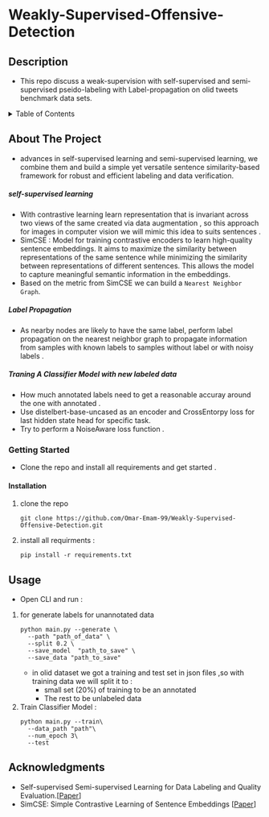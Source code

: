 # Weakly-Supervised-Offensive-Detection

## Description 

* This repo discuss a weak-supervision with self-supervised and semi-supervised pseido-labeling with Label-propagation on olid tweets benchmark data sets.

<!-- TABLE OF CONTENTS -->
<details>
  <summary>Table of Contents</summary>
  <ol>
    <li>
      <a href="#about-the-project">About The Project</a>
      <ul>
        <li><a href="#dataset">Dataset</a></li>
        <li><a href="#built-with">Built With</a></li>
      </ul>
    </li>
    <li>
      <a href="#getting-started">Getting Started</a>
      <ul>
        <li><a href="#installation">Installation</a></li>
      </ul>
    </li>
    <li><a href="#usage">Usage</a></li>
    <li><a href="#acknowledgments">Acknowledgments</a></li>
  </ol>
</details>



<!-- ABOUT THE PROJECT -->
## About The Project

- advances in self-supervised learning and semi-supervised learning, we combine
them and build a simple yet versatile sentence similarity-based framework for robust
and efficient labeling and data verification.

##### self-supervised learning
- With contrastive learning learn representation that is invariant across two views of the same created via data augmentation , so this approach for images in computer vision we will mimic this idea to suits sentences .
- SimCSE : Model for training contrastive encoders to learn high-quality sentence embeddings.
It aims to maximize the similarity between representations of the same sentence while minimizing the similarity between representations of different sentences.
This allows the model to capture meaningful semantic information in the embeddings.
- Based on the metric from SimCSE we can build a `Nearest Neighbor Graph`.

##### Label Propagation
- As nearby nodes are likely to have the same label, perform label propagation on the nearest neighbor graph to propagate information from samples with known labels to samples without label or with noisy labels .

##### Traning A Classifier Model with new labeled data
- How much annotated labels need to get a reasonable accuray around the one with annotated .
- Use distelbert-base-uncased as an encoder and CrossEntorpy loss for last hidden state head for specific task.
- Try to perform a NoiseAware loss function .

<!-- Getting Started -->
### Getting Started

- Clone the repo and install all requirements and get started .

<!-- Installation -->
#### Installation

1. clone the repo 
    ```
    git clone https://github.com/Omar-Emam-99/Weakly-Supervised-Offensive-Detection.git
    ```
2. install all requirments :
    ```
    pip install -r requirements.txt 
    ```
<!-- Usage -->
## Usage
* Open CLI and run :
1. for generate labels for unannotated data
    ```
    python main.py --generate \
      --path "path_of_data" \
      --split 0.2 \
      --save_model  "path_to_save" \
      --save_data "path_to_save"
    ```
    - in olid dataset we got a training and test set in json files ,so with training data we will split it to :
      - small set (20%) of training to be an annotated 
      - The rest to be unlabeled data
2. Train Classifier Model :
    ```
    python main.py --train\
      --data_path "path"\
      --num_epoch 3\
      --test 
    ```

<!-- Acknowledgments -->
## Acknowledgments

- Self-supervised Semi-supervised Learning for Data Labeling and Quality Evaluation.[<a href="https://arxiv.org/abs/2111.10932">Paper</a>]
- SimCSE: Simple Contrastive Learning of Sentence Embeddings [<a href="https://arxiv.org/abs/2104.08821">Paper</a>]
